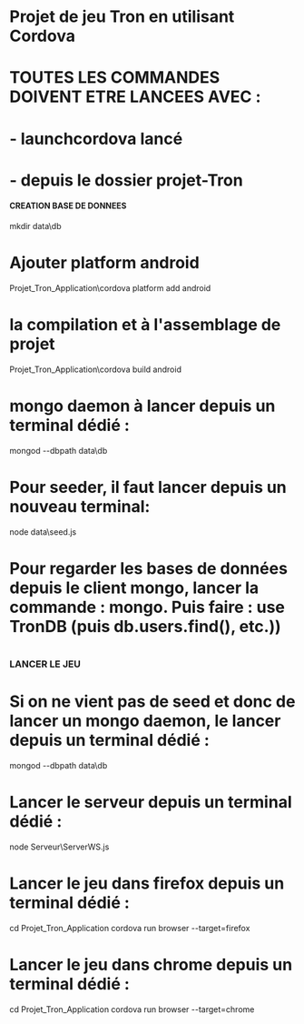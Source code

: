 # Projet de jeu Tron en utilisant Cordova

# TOUTES LES COMMANDES DOIVENT ETRE LANCEES AVEC  :
# - launchcordova lancé
# - depuis le dossier projet-Tron 


#### CREATION BASE DE DONNEES ###
mkdir data\db
# Ajouter platform android
Projet_Tron_Application\cordova platform add android
# la compilation et à l'assemblage de projet
Projet_Tron_Application\cordova build android  
# mongo daemon à lancer depuis un terminal dédié :
mongod --dbpath data\db
# Pour seeder, il faut lancer depuis un nouveau terminal:
node data\seed.js  
# Pour regarder les bases de données depuis le client mongo, lancer la commande : mongo. Puis faire : use TronDB (puis db.users.find(), etc.))
# ###############################

### LANCER LE JEU ###
# Si on ne vient pas de seed et donc de lancer un mongo daemon, le lancer depuis un terminal dédié :
mongod --dbpath data\db
# Lancer le serveur depuis un terminal dédié : 
node Serveur\ServerWS.js
# Lancer le jeu dans firefox depuis un terminal dédié :
cd Projet_Tron_Application
cordova run browser --target=firefox
# Lancer le jeu dans chrome depuis un terminal dédié :
cd Projet_Tron_Application
cordova run browser --target=chrome
# #########################################
